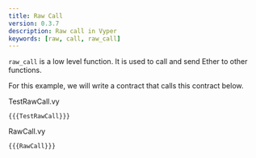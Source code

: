 ```yaml
---
title: Raw Call
version: 0.3.7
description: Raw call in Vyper
keywords: [raw, call, raw_call]
---
```


`raw_call` is a low level function. It is used to call and send Ether to other functions.

For this example, we will write a contract that calls this contract below.

TestRawCall.vy

```vyper
{{{TestRawCall}}}
```

RawCall.vy

```vyper
{{{RawCall}}}
```
